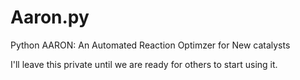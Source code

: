 # Aaron.py
Python AARON: An Automated Reaction Optimzer for New catalysts

I'll leave this private until we are ready for others to start using it.
